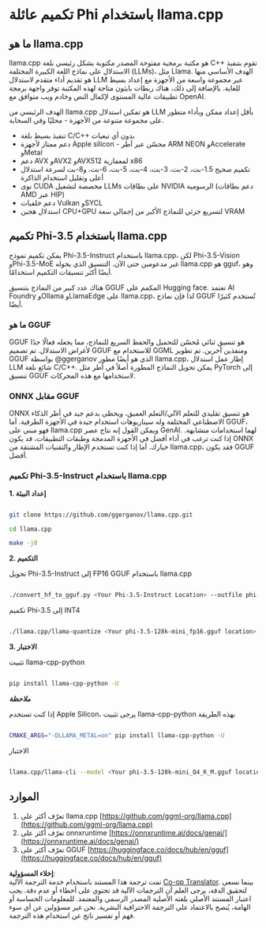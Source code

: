 <!--
CO_OP_TRANSLATOR_METADATA:
{
  "original_hash": "462bddc47427d8785f3c9fd817b346fe",
  "translation_date": "2025-05-07T10:46:58+00:00",
  "source_file": "md/01.Introduction/04/UsingLlamacppQuantifyingPhi.md",
  "language_code": "ar"
}
-->
# **تكميم عائلة Phi باستخدام llama.cpp**

## **ما هو llama.cpp**

llama.cpp هو مكتبة برمجية مفتوحة المصدر مكتوبة بشكل رئيسي بلغة C++ تقوم بتنفيذ الاستدلال على نماذج اللغة الكبيرة المختلفة (LLMs)، مثل Llama. الهدف الأساسي منها هو تقديم أداء متقدم لاستدلال LLM عبر مجموعة واسعة من الأجهزة مع إعداد بسيط للغاية. بالإضافة إلى ذلك، هناك ربطات بايثون متاحة لهذه المكتبة توفر واجهة برمجة تطبيقات عالية المستوى لإكمال النص وخادم ويب متوافق مع OpenAI.

الهدف الرئيسي من llama.cpp هو تمكين استدلال LLM بأقل إعداد ممكن وبأداء متطور على مجموعة متنوعة من الأجهزة - محليًا وفي السحابة.

- تنفيذ بسيط بلغة C/C++ بدون أي تبعيات
- دعم ممتاز لأجهزة Apple silicon - محسّن عبر أطر ARM NEON وAccelerate وMetal
- دعم AVX وAVX2 وAVX512 لمعمارية x86
- تكميم صحيح 1.5-بت، 2-بت، 3-بت، 4-بت، 5-بت، 6-بت، و8-بت لسرعة استدلال أعلى وتقليل استخدام الذاكرة
- نوى CUDA مخصصة لتشغيل LLMs على بطاقات NVIDIA الرسومية (دعم بطاقات AMD عبر HIP)
- دعم خلفيات Vulkan وSYCL
- استدلال هجين CPU+GPU لتسريع جزئي للنماذج الأكبر من إجمالي سعة VRAM

## **تكميم Phi-3.5 باستخدام llama.cpp**

يمكن تكميم نموذج Phi-3.5-Instruct باستخدام llama.cpp، لكن Phi-3.5-Vision وPhi-3.5-MoE غير مدعومين حتى الآن. التنسيق الذي يحوله llama.cpp هو gguf، وهو أيضًا أكثر تنسيقات التكميم استخدامًا.

هناك عدد كبير من النماذج بتنسيق GGUF المكمم على Hugging face. تعتمد AI Foundry وOllama وLlamaEdge على llama.cpp، لذا فإن نماذج GGUF تُستخدم كثيرًا أيضًا.

### **ما هو GGUF**

GGUF هو تنسيق ثنائي مُحسّن للتحميل والحفظ السريع للنماذج، مما يجعله فعالًا جدًا لأغراض الاستدلال. تم تصميم GGUF للاستخدام مع GGML ومنفذين آخرين. تم تطوير GGUF بواسطة @ggerganov الذي هو أيضًا مطور llama.cpp، إطار عمل استدلال LLM شائع بلغة C/C++. يمكن تحويل النماذج المطورة أصلاً في أطر مثل PyTorch إلى تنسيق GGUF لاستخدامها مع هذه المحركات.

### **ONNX مقابل GGUF**

ONNX هو تنسيق تقليدي للتعلم الآلي/التعلم العميق، ويحظى بدعم جيد في أطر الذكاء الاصطناعي المختلفة وله سيناريوهات استخدام جيدة في الأجهزة الطرفية. أما GGUF، فهو مبني على llama.cpp ويمكن القول إنه نتاج عصر GenAI. لهما استخدامات متشابهة. إذا كنت ترغب في أداء أفضل في الأجهزة المدمجة وطبقات التطبيقات، قد يكون ONNX خيارك. أما إذا كنت تستخدم الإطار والتقنيات المشتقة من llama.cpp، فقد يكون GGUF أفضل.

### **تكميم Phi-3.5-Instruct باستخدام llama.cpp**

**1. إعداد البيئة**


```bash

git clone https://github.com/ggerganov/llama.cpp.git

cd llama.cpp

make -j8

```


**2. التكميم**

تحويل Phi-3.5-Instruct إلى FP16 GGUF باستخدام llama.cpp


```bash

./convert_hf_to_gguf.py <Your Phi-3.5-Instruct Location> --outfile phi-3.5-128k-mini_fp16.gguf

```

تكميم Phi-3.5 إلى INT4


```bash

./llama.cpp/llama-quantize <Your phi-3.5-128k-mini_fp16.gguf location> ./gguf/phi-3.5-128k-mini_Q4_K_M.gguf Q4_K_M

```


**3. الاختبار**

تثبيت llama-cpp-python


```bash

pip install llama-cpp-python -U

```

***ملاحظة*** 

إذا كنت تستخدم Apple Silicon، يرجى تثبيت llama-cpp-python بهذه الطريقة


```bash

CMAKE_ARGS="-DLLAMA_METAL=on" pip install llama-cpp-python -U

```

الاختبار 


```bash

llama.cpp/llama-cli --model <Your phi-3.5-128k-mini_Q4_K_M.gguf location> --prompt "<|user|>\nCan you introduce .NET<|end|>\n<|assistant|>\n"  --gpu-layers 10

```



## **الموارد**

1. تعرّف أكثر على llama.cpp [https://github.com/ggml-org/llama.cpp](https://github.com/ggml-org/llama.cpp)
2. تعرّف أكثر على onnxruntime [https://onnxruntime.ai/docs/genai/](https://onnxruntime.ai/docs/genai/)
3. تعرّف أكثر على GGUF [https://huggingface.co/docs/hub/en/gguf](https://huggingface.co/docs/hub/en/gguf)

**إخلاء المسؤولية**:  
تمت ترجمة هذا المستند باستخدام خدمة الترجمة الآلية [Co-op Translator](https://github.com/Azure/co-op-translator). بينما نسعى لتحقيق الدقة، يرجى العلم أن الترجمات الآلية قد تحتوي على أخطاء أو عدم دقة. يجب اعتبار المستند الأصلي بلغته الأصلية المصدر الرسمي والمعتمد. للمعلومات الحساسة أو الهامة، يُنصح بالاعتماد على الترجمة الاحترافية البشرية. نحن غير مسؤولين عن أي سوء فهم أو تفسير ناتج عن استخدام هذه الترجمة.